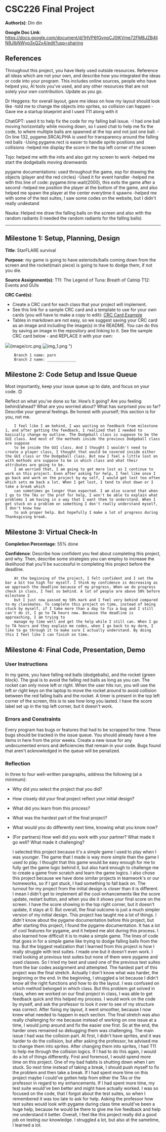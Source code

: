 # CSC226 Final Project

️**Author(s)**: Din din

️**Google Doc Link**: https://docs.google.com/document/d/1HVP6fGvnpCJ0lKVme72FM8JZB4IiN9JlbNWyp3xQ2x4/edit?usp=sharing

## References 
Throughout this project, you have likely used outside resources. Reference all ideas which are not your own, 
and describe how you integrated the ideas or code into your program. This includes online sources, people who have 
helped you, AI tools you've used, and any other resources that are not solely your own contribution. Update as you go.

Dr Heggens: for overall layout, gave me ideas on how my layout should look like
-told me to change the objects into sprites, so collision can happen
-Gave me a startup blueprint and I used T11 along with it

ChatGPT: used it to help fix the code for my falling ball issue. 
-I had one ball moving horizontally while moving down, so I used chat to help me fix the code, to where multiple balls are spawned at the top and not just one ball.
-On line 132, pygame.SRCALPHA is used for transparency around the falling red balls
-Using pygame.rect is easier to handle sprite positions and collisions
-helped me display the score in the top left corner of the screen

Tojo: helped me with the inits and also got my screen to work
-helped me start the dodgeballs moving downwards

pygame documentations: used throughout the game, esp for drawing the objects (player and the red circles)
-Used it for event handler
-helped me with this line of code: pygame.time.wait(2000), this exits the game after a second
-helped me position the player at the bottom of the game, and also helped me spawn the player at the center everytime it spawns
-helped me with some of the test suites, I saw some codes on the website, but I didn't really undestand

Nauka: Helped me draw the falling balls on the screen and also with the random radiants (I needed the random radiants for the falling balls)

---
## Milestone 1: Setup, Planning, Design

️**Title**: StarFLARE survival

  **Purpose**: my game is going to have asteriods/balls coming down from the screen and the rocket(main piece) is going to have to dodge them, if not you die.

️**Source Assignment(s)**: T11: The Legend of Tuna: Breath of Catnip
                             T12: Events and GUIs

️**CRC Card(s)**:
  - Create a CRC card for each class that your project will implement.
  - See this link for a sample CRC card and a template to use for your own cards (you will have to make a copy to edit):
    [CRC Card Example](https://docs.google.com/document/d/1JE_3Qmytk_JGztRqkPXWACJwciPH61VCx3idIlBCVFY/edit?usp=sharing)
  - Tables in markdown are not easy, so we suggest saving your CRC card as an image and including the image(s) in the 
    README. You can do this by saving an image in the repository and linking to it. See the sample CRC card below - 
    and REPLACE it with your own:
  
![](img_1.png)(image/crc.png ![img_1.png](img_1.png) ")

```
    Branch 1 name: parn
    Branch 2 name: _____________
```
## Milestone 2: Code Setup and Issue Queue

Most importantly, keep your issue queue up to date, and focus on your code. 🙃

Reflect on what you’ve done so far. How’s it going? Are you feeling behind/ahead? What are you worried about? 
What has surprised you so far? Describe your general feelings. Be honest with yourself; this section is for you, not me.

```
    I feel like I am behind, I was waiting on feedback from milestone 1, and after getting the feedback, I realized that I needed to basically change my outline. The Dodgeball class is suppose to be the GUI class. And most of the methods inside the previous Dodgeball class are suppose
    to be inside the GUI class. And I thought I wouldn't need to create a player class, I thought that would be covered inside either the GUI class or the Dodgeball class. But now I feel a little lost on with methods are suppose to be in which class and what their attributes are going to be.
    I am worried that, I am going to get more lost as I continue to work on this project. Even after asking for help, I feel like once I go back and work on the project by my self, I would get lost too often which sets me back a lot. When I get lost, I tend to shut down or I take a break which 
    can sometimes go longer than expected. I am also scared that when I go to the TAs or the prof for help, I won't be able to explain what problems I am having in a way that I want them to understand. When I get stuck on a problem on something I don't really understand myself, I don't know how 
    to ask proper help. But hopefully I make a lot of progress during Thanksgiving break. 
```

## Milestone 3: Virtual Check-In

  **Completion Percentage**: 55% done

️**Confidence**: Describe how confident you feel about completing this project, and why. Then, describe some 
  strategies you can employ to increase the likelihood that you'll be successful in completing this project 
  before the deadline.

```
    At the beginning of the project, I felt confident and I set the bar a bit too high for myself. I think my confidence is decreasing as we approach the deadline because of my progress. When we do progress check in class, I feel so behind. A lot of people are above 50% before milestone 3
    but I just now passed my 50% mark and I feel very behind compared to my classmates. To complete this project on time, instead of being stuck by myself, if I take more than a day to fix a bug and I still can't do it, I go to TA hours now. Because the deadline is approaching, I am trying to 
    manage my time well and get the help while I still can. When I go to TA hours and they explain me codes, when I go back to my dorm, I like to go through it to make sure I actually understand. By doing this I feel like I can finish on time.
```

## Milestone 4: Final Code, Presentation, Demo

### User Instructions
In my game, you have falling red balls (dodgeballs), and the rocket (green block). The goal is to avoid the falling red balls as long as you can. The rocket can only move left or right.
When the user hits run, you will use the left or right keys on the laptop to move the rocket around to avoid collision between the red falling balls and the rocket. A timer is present in
the top left corner of the screen, this is to see how long you lasted. I have the score label set up in the top left corner, but it doesn't work.

### Errors and Constraints
Every program has bugs or features that had to be scrapped for time. These bugs should be tracked in the issue queue. 
You should already have a few items in here from the prior weeks. Create a new issue for any undocumented errors and 
deficiencies that remain in your code. Bugs found that aren't acknowledged in the queue will be penalized.

### Reflection
In three to four well-written paragraphs, address the following (at a minimum):
- Why did you select the project that you did?
- How closely did your final project reflect your initial design?
- What did you learn from this process?
- What was the hardest part of the final project?
- What would you do differently next time, knowing what you know now?
- (For partners) How well did you work with your partner? What made it go well? What made it challenging?

    I selected this project because it's a simple game I used to play when I was younger. The game that I made is way more simple than the game I used to play. I thought that this game would be easy enough for me to fully get the game logic behind it, but also hard enough to 
challenge me to create a game from scratch and learn the game logics. I also chose this project because we have done similar projects in teamwork's or our homeworks, so if I got stuck, I had something to fall back on. The turnout for my project from the initial design is closer
than it is different. I mean I didn't get to implement all the cool enhancements like the score update, restart button, and when you die it shows your final score on the screen. I have the score showing in the top right corner, but it doesn't update, it stays at 0. But overall, 
the final outcome is just a much simpler version of my initial design. 
    This project has taught me a lot of things. I didn't know about the pygame documentation before this project, but after starting this project, I found the pygame documentation. It has a lot of cool features for pygame, and it helped me alot during this process. I also learned 
how difficult it is to make a simple game. The lines of code that goes in for a simple game like trying to dodge falling balls from the top. But the biggest realization that I learned from this project is how I really struggle with test suites. I made one but it doesn't even work. 
I tried looking at previous test suites but none of them were pygame and used classes. So I tried my best and used one of the previous test suites from the bar codes assignment and attempted.
    The hardest part of this project was the final stretch. Actually I don't know what was harder, the beginning or the end. In the beginning, I struggled a lot because I didn't know all the right functions and how to do the layout. I was confused on which method belonged in which class.
But this problem got solved in class, when we worked on our final project in class, I was able to get feedback quick and this helped my process. I would work on the code by myself, and ask the professor to look it over to see of my structure was correct. After fixing my layout, it went smoother,
because I now knew what needed to happen in each section. The final stretch was also really challenging for me because instead of working on one issue at a time, I would jump around and fix the easier one first. So at the end, the harder ones remained so debugging them was challenging.
The main issue I had was the collision part. At first, I didn't have sprites, and it was harder to do the collision, but after asking the professor, he advised me to change them into sprites. After changing them into sprites, I had T11 to help me through the collision logics.
    If I had to do this again, I would do a lot of things differently. First and foremost, I would spend more time on this project. One of my bad habits is shutting down when I am stuck. So next time instead of taking a break, I should push myself to fix the problem and then take a break. If I had
spent more time on this project maybe I could've gotten help from either the TAs or the professor in regard to my enhancements. If I had spent more time, my test suite would've ben better and might have actually worked. I was so focused on the code, that I forgot about the test suites, so when I remembered
it was too late to ask for help. Asking the professor how test suites would look with pygame during class time would've been a huge help, because he would be there to give me live feedback and help me understand it better. Overall, I feel like this project really did a good job on testing our knowledge. 
I struggled a lot, but also at the sametime, I learned a lot. 
    